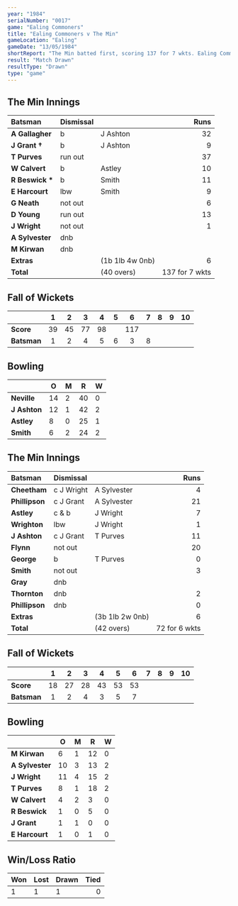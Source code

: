 ```yaml
---
year: "1984"
serialNumber: "0017"
game: "Ealing Commoners"
title: "Ealing Commoners v The Min"
gameLocation: "Ealing"
gameDate: "13/05/1984"
shortReport: "The Min batted first, scoring 137 for 7 wkts. Ealing Commoners made 72 for 6 in reply before time ran out."
result: "Match Drawn"
resultType: "Drawn"
type: "game"
---
```


## The Min Innings

| Batsman | Dismissal |  | Runs |
|:---|:---|---|---:|
| **A Gallagher** | b | J Ashton | 32 | 
| **J Grant &#8224;** | b | J Ashton | 9 | 
| **T Purves** | run out | | 37 | 
| **W Calvert** | b | Astley | 10 | 
| **R Beswick &#42;** | b | Smith | 11 | 
| **E Harcourt** | lbw | Smith | 9 | 
| **G Neath** | not out | | 6 | 
| **D Young** | run out |  | 13 | 
| **J Wright** | not out | | 1 | 
| **A Sylvester** | dnb |  | | 
| **M Kirwan** | dnb | |  | 
| **Extras** | | (1b 1lb 4w 0nb) | 6 | 
| **Total** | | (40 overs) | 137 for 7 wkts | 

## Fall of Wickets

| | 1 | 2 | 3 | 4 | 5 | 6 | 7 | 8 | 9 | 10 |
|---|:---:|:---:|:---:|:---:|:---:|:---:|:---:|:---:|:---:|:---:|
| **Score** | 39 | 45 | 77 | 98 | | 117 |  |  |  |  | 
| **Batsman** | 1 | 2 | 4 | 5 | 6 | 3 | 8 |  |  |  | 


## Bowling

| | O | M | R | W |
|---|---|---|---|---|
| **Neville** | 14 | 2 | 40 | 0 | 
| **J Ashton** | 12 | 1 | 42 | 2 | 
| **Astley** | 8 | 0 | 25 | 1 | 
| **Smith** | 6 | 2 | 24 | 2 | 

## The Min Innings

| Batsman | Dismissal |  | Runs |
|:---|:---|---|---:|
| **Cheetham** | c J Wright | A Sylvester | 4 | 
| **Phillipson** | c J Grant | A Sylvester | 21 | 
| **Astley** | c & b | J Wright | 7 | 
| **Wrighton** | lbw| J Wright | 1 | 
| **J Ashton** | c J Grant | T Purves | 11 | 
| **Flynn** | not out |  | 20 | 
| **George** | b | T Purves | 0 | 
| **Smith** | not out |  | 3 | 
| **Gray** | dnb | | | 
| **Thornton** | dnb | | 2 | 
| **Phillipson** | dnb | | 0 | 
| **Extras** | | (3b 1lb 2w 0nb) | 6 | 
| **Total** | | (42 overs) | 72 for 6 wkts | 

## Fall of Wickets

| | 1 | 2 | 3 | 4 | 5 | 6 | 7 | 8 | 9 | 10 |
|---|:---:|:---:|:---:|:---:|:---:|:---:|:---:|:---:|:---:|:---:|
| **Score** | 18 | 27 | 28 | 43 | 53 | 53 |  |  | |  | 
| **Batsman** | 1 | 2 | 4 | 3 | 5 | 7 |  |  |  |  | 


## Bowling

| | O | M | R | W |
|---|---|---|---|---|
| **M Kirwan** | 6 | 1 | 12 | 0 | 
| **A Sylvester** | 10 | 3 | 13 | 2 | 
| **J Wright** | 11 | 4 | 15 | 2 | 
| **T Purves** | 8 | 1 | 18 | 2 | 
| **W Calvert** | 4 | 2 | 3 | 0 | 
| **R Beswick** | 1 | 0 | 5 | 0 | 
| **J Grant** | 1 | 1 | 0 | 0 |
| **E Harcourt** | 1 | 0 | 1 | 0 |

## Win/Loss Ratio

| Won | Lost | Drawn | Tied |
|:---|:---|:---|---:|
| 1 | 1 | 1 | 0 |
